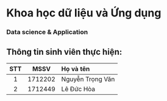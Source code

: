 # Khoa học dữ liệu và Ứng dụng
### Data science & Application

## Thông tin sinh viên thực hiện:
|STT|MSSV|Họ và tên|
|:----------:|:---------:|:---------|
|1|1712202|Nguyễn Trọng Văn|
|2|1712449|Lê Đức Hòa|
